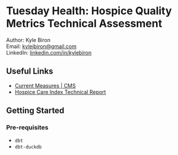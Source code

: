 # Tuesday Health: Hospice Quality Metrics Technical Assessment
Author: Kyle Biron  
Email: kylejbiron@gmail.com  
LinkedIn: [linkedin.com/in/kylebiron](https://www.linkedin.com/in/kylebiron/)

## Useful Links
* [Current Measures | CMS](https://www.cms.gov/medicare/quality/hospice/current-measures)
* [Hospice Care Index Technical Report](https://www.cms.gov/files/document/hospice-care-index-hci-technical-reportjuly-2022.pdf)

## Getting Started
### Pre-requisites
* ```dbt```
* ```dbt-duckdb```
